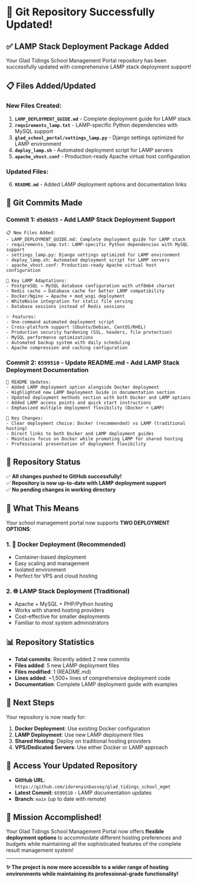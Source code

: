 # 🎉 Git Repository Successfully Updated!

## ✅ **LAMP Stack Deployment Package Added**

Your Glad Tidings School Management Portal repository has been successfully updated with comprehensive LAMP stack deployment support!

## 📋 **Files Added/Updated**

### **New Files Created:**
1. **`LAMP_DEPLOYMENT_GUIDE.md`** - Complete deployment guide for LAMP stack
2. **`requirements_lamp.txt`** - LAMP-specific Python dependencies with MySQL support  
3. **`glad_school_portal/settings_lamp.py`** - Django settings optimized for LAMP environment
4. **`deploy_lamp.sh`** - Automated deployment script for LAMP servers
5. **`apache_vhost.conf`** - Production-ready Apache virtual host configuration

### **Updated Files:**
6. **`README.md`** - Added LAMP deployment options and documentation links

## 🚀 **Git Commits Made**

### **Commit 1: `d5d6b55`** - Add LAMP Stack Deployment Support
```
📋 New Files Added:
- LAMP_DEPLOYMENT_GUIDE.md: Complete deployment guide for LAMP stack
- requirements_lamp.txt: LAMP-specific Python dependencies with MySQL support
- settings_lamp.py: Django settings optimized for LAMP environment
- deploy_lamp.sh: Automated deployment script for LAMP servers
- apache_vhost.conf: Production-ready Apache virtual host configuration

🔄 Key LAMP Adaptations:
- PostgreSQL → MySQL database configuration with utf8mb4 charset
- Redis cache → Database cache for better LAMP compatibility
- Docker/Nginx → Apache + mod_wsgi deployment
- WhiteNoise integration for static file serving
- Database sessions instead of Redis sessions

✨ Features:
- One-command automated deployment script
- Cross-platform support (Ubuntu/Debian, CentOS/RHEL)
- Production security hardening (SSL, headers, file protection)
- MySQL performance optimizations
- Automated backup system with daily scheduling
- Apache compression and caching configuration
```

### **Commit 2: `6599510`** - Update README.md - Add LAMP Stack Deployment Documentation
```
📝 README Updates:
- Added LAMP deployment option alongside Docker deployment
- Highlighted new LAMP Deployment Guide in documentation section
- Updated deployment methods section with both Docker and LAMP options
- Added LAMP access points and quick start instructions
- Emphasized multiple deployment flexibility (Docker + LAMP)

🎯 Key Changes:
- Clear deployment choice: Docker (recommended) vs LAMP (traditional hosting)
- Direct links to both Docker and LAMP deployment guides
- Maintains focus on Docker while promoting LAMP for shared hosting
- Professional presentation of deployment flexibility
```

## 🌟 **Repository Status**

✅ **All changes pushed to GitHub successfully!**  
✅ **Repository is now up-to-date with LAMP deployment support**  
✅ **No pending changes in working directory**

## 🎯 **What This Means**

Your school management portal now supports **TWO DEPLOYMENT OPTIONS**:

### **1. 🐳 Docker Deployment (Recommended)**
- Container-based deployment
- Easy scaling and management
- Isolated environment
- Perfect for VPS and cloud hosting

### **2. 🌐 LAMP Stack Deployment (Traditional)**
- Apache + MySQL + PHP/Python hosting
- Works with shared hosting providers
- Cost-effective for smaller deployments
- Familiar to most system administrators

## 📊 **Repository Statistics**

- **Total commits**: Recently added 2 new commits
- **Files added**: 5 new LAMP deployment files
- **Files modified**: 1 (README.md)
- **Lines added**: ~1,500+ lines of comprehensive deployment code
- **Documentation**: Complete LAMP deployment guide with examples

## 🚀 **Next Steps**

Your repository is now ready for:

1. **Docker Deployment**: Use existing Docker configuration
2. **LAMP Deployment**: Use new LAMP deployment files
3. **Shared Hosting**: Deploy on traditional hosting providers
4. **VPS/Dedicated Servers**: Use either Docker or LAMP approach

## 🔗 **Access Your Updated Repository**

- **GitHub URL**: `https://github.com/idorenyinbassey/glad_tidings_school_mgmt`
- **Latest Commit**: `6599510` - LAMP documentation updates
- **Branch**: `main` (up to date with remote)

## 🎉 **Mission Accomplished!**

Your Glad Tidings School Management Portal now offers **flexible deployment options** to accommodate different hosting preferences and budgets while maintaining all the sophisticated features of the complete result management system!

---

**✨ The project is now more accessible to a wider range of hosting environments while maintaining its professional-grade functionality!**
